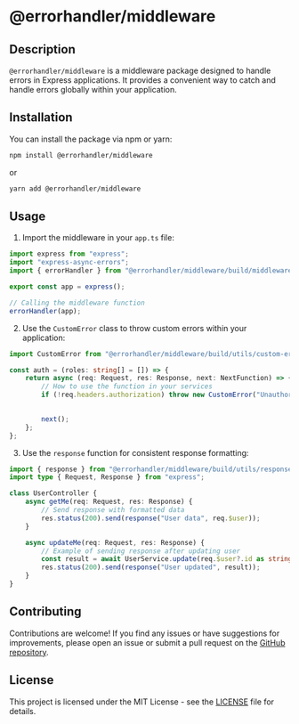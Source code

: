 # @errorhandler/middleware

## Description

`@errorhandler/middleware` is a middleware package designed to handle errors in Express applications. It provides a convenient way to catch and handle errors globally within your application.

## Installation

You can install the package via npm or yarn:

```bash
npm install @errorhandler/middleware
```

or

```bash
yarn add @errorhandler/middleware
```

## Usage

1. Import the middleware in your `app.ts` file:

```typescript
import express from "express";
import "express-async-errors";
import { errorHandler } from "@errorhandler/middleware/build/middlewares/error.middleware";

export const app = express();

// Calling the middleware function
errorHandler(app);
```

2. Use the `CustomError` class to throw custom errors within your application:

```typescript
import CustomError from "@errorhandler/middleware/build/utils/custom-error";

const auth = (roles: string[] = []) => {
    return async (req: Request, res: Response, next: NextFunction) => {
        // How to use the function in your services
        if (!req.headers.authorization) throw new CustomError("Unauthorized access: Token not found", 401);
      

        next();
    };
};
```

3. Use the `response` function for consistent response formatting:

```typescript
import { response } from "@errorhandler/middleware/build/utils/response";
import type { Request, Response } from "express";

class UserController {
    async getMe(req: Request, res: Response) {
        // Send response with formatted data
        res.status(200).send(response("User data", req.$user));
    }

    async updateMe(req: Request, res: Response) {
        // Example of sending response after updating user
        const result = await UserService.update(req.$user?.id as string, req.body);
        res.status(200).send(response("User updated", result));
    }
}
```

## Contributing

Contributions are welcome! If you find any issues or have suggestions for improvements, please open an issue or submit a pull request on the [GitHub repository](https://github.com/your-repository).

## License

This project is licensed under the MIT License - see the [LICENSE](LICENSE) file for details.

